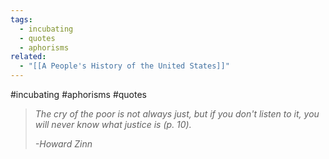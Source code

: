 ```yaml
---
tags:
  - incubating
  - quotes
  - aphorisms
related:
  - "[[A People's History of the United States]]"
---
```

#incubating #aphorisms #quotes 

>*The cry of the poor is not always just, but if you don't listen to it, you will never know what justice is (p. 10).*
>
>*-Howard Zinn*